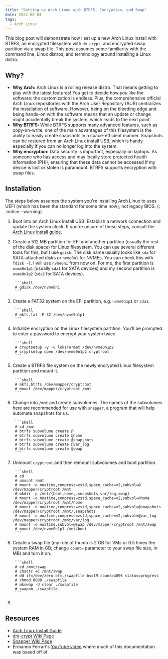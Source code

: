 ```yaml
---
title: "Setting up Arch Linux with BTRFS, Encryption, and Swap"
date: 2022-08-04
tags:
  - Arch Linux
---
```


This blog post will demonstrate how I set up a new Arch Linux install with BTRFS, an encrypted filesystem with `dm-crypt`, and encrypted swap partition via a swap file. This post assumes some familiarity with the command line, Linux distros, and terminology around installing a Linux distro.

## Why?

* **Why Arch:** Arch Linux is a rolling release distro. That means getting to play with the latest features! You get to decide how _you_ like the software: the customization is endless. Plus, the comprehensive official Arch Linux repositories with the Arch User Repository (AUR) centralizes the installation of software. However, being on the bleeding edge and being hands-on with the software means that an update or change might accidentally break the system, which leads to the next point.  
* **Why BTRFS:** While BTRFS supports many advanced features, such as copy-on-write, one of the main advantages of this filesystem is the ability to easily create snapshots in a space-efficient manner. Snapshots can be restored from an Arch Linux install USB, which is handy especially if you can no longer log into the system. 
* **Why encryption:** Data security is important, especially on laptops. As someone who has access and may locally store protected health information (PHI), ensuring that these data cannot be accessed if my device is lost or stolen is paramount. BTRFS supports encryption with swap files.

## Installation

The steps below assumes the system you're installing Arch Linux to uses UEFI (which has been the standard for some time now), not legacy BIOS.
{: .notice--warning}

1. Boot into an Arch Linux install USB. Establish a network connection and update the system clock. If you're unsure of these steps, consult the [Arch Linux install guide](https://wiki.archlinux.org/title/Installation_guide).
2. Create a 512 MB partition for EFI and another partition (usually the rest of the disk space) for Linux filesystem. You can use several different tools for this, but I use `gdisk`. The disk name usually looks like `sda` for SATA-attached disks or `nvme0n1` for NVMEs. You can check this with `fdisk -l`. I will use `nvme0n1` from now on. For me, the first partition is `nvme0n1p1` (usually `sda1` for SATA devices) and my second partition is `nvme0n1p2` (`sda2` for SATA devices). 

        ```shell
        # gdisk /dev/nvme0n1
        ```

3. Create a FAT32 system on the EFI partition, e.g. `nvme0n1p1` or `sda1`.

        ```shell
        # mkfs.fat -F 32 /dev/nvme0n1p1
        ```

4. Initialize encryption on the Linux filesystem partition. You'll be prompted to enter a password to encrypt your system twice.

        ```shell
        # cryptsetup -y -v luksFormat /dev/nvme0n1p2
        # cryptsetup open /dev/nvme0n1p2 cryptroot
        ```

5. Create a BTRFS file system on the newly encrypted Linux filesystem partition and mount it.

        ```shell
        # mkfs.btrfs /dev/mapper/cryptroot
        # mount /dev/mapper/cryptroot /mnt
        ```

6. Change into `/mnt` and create subvolumes. The names of the subvolumes here are recommended for use with `snapper`, a program that will help automate snapshots for us.

        ```shell
        # cd /mnt
        # btrfs subvolume create @
        # btrfs subvolume create @home
        # btrfs subvolume create @snapshots
        # btrfs subvolume create @var_log
        # btrfs subvolume create @swap
        ```

7. Unmount `cryptroot` and then remount subvolumes and boot partition.

        ```shell
        # cd
        # umount /mnt
        # mount -o noatime,compress=zstd,space_cache=v2,subvol=@ /dev/mapper/cryptroot /mnt
        # mkdir -p /mnt/{boot,home,.snapshots,var/log,swap}
        # mount -o noatime,compress=zstd,space_cache=v2,subvol=@home /dev/mapper/cryptroot /mnt/home
        # mount -o noatime,compress=zstd,space_cache=v2,subvol=@snapshots /dev/mapper/cryptroot /mnt/.snapshots
        # mount -o noatime,compress=zstd,space_cache=v2,subvol=@var_log /dev/mapper/cryptroot /mnt/var/log
        # mount -o noatime,subvol=@swap /dev/mapper/cryptroot /mnt/swap
        # mount /dev/nvme0n1p1 /mnt/boot
        ```

8. Create a swap file (my rule of thumb is 2 GB for VMs or 0.5 times the system RAM in GB; change `count=` parameter to your swap file size, in MB) and turn it on.

        ```shell
        # cd /mnt/swap
        # chattr +C /mnt/swap
        # dd if=/dev/zero of=./swapfile bs=1M count=4096 status=progress
        # chmod 0600 ./swapfile
        # mkswap -U clear ./swapfile
        # swapon ./swapfile
        ```

9. 

## Resources

* [Arch Linux Install Guide](https://wiki.archlinux.org/title/Installation_guide)
* [dm-crypt Wiki Page](https://wiki.archlinux.org/title/Dm-crypt/Encrypting_an_entire_system)
* [Snapper Wiki Page](https://wiki.archlinux.org/title/snapper)
* Ermanno Ferrari's [YouTube video](https://youtu.be/co5V2YmFVEE) where much of this documentation was based off of
